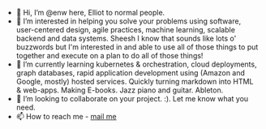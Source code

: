 - 👋 Hi, I’m @enw here, Elliot to normal people.
- 👀 I’m interested in helping you solve your problems using software, user-centered design, agile practices, machine learning, scalable backend and data systems.  Sheesh I know that sounds like lots o' buzzwords but I'm interested in and able to use all of those things to put together and execute on a plan to do all of those things!
- 🌱 I’m currently learning kubernetes & orchestration, cloud deployments, graph databases, rapid application development using (Amazon and Google, mostly) hosted services.  Quickly turning markdown into HTML & web-apps.  Making E-books.  Jazz piano and guitar.  Ableton.
- 💞️ I’m looking to collaborate on your project.  :).  Let me know what you need.  
- 📫 How to reach me - [mail me](mailto:elliot.winard@gmail.com)

<!---
enw/enw is a ✨ special ✨ repository because its `README.md` (this file) appears on your GitHub profile.
You can click the Preview link to take a look at your changes.
--->
